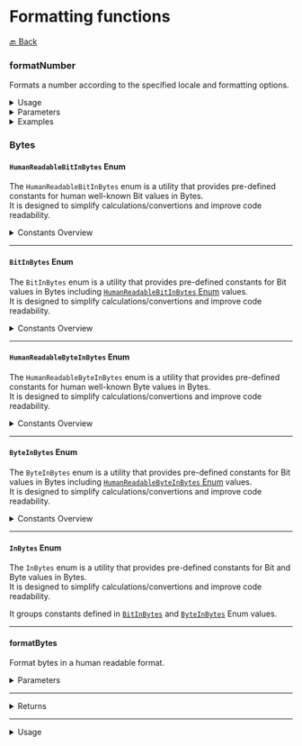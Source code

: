 # Formatting functions

[🔙 Back](../../README.md)

### formatNumber

Formats a number according to the specified locale and formatting options.

<details>

<summary>Usage</summary>

The `formatNumber` function leverages the [Intl.NumberFormat](https://developer.mozilla.org/en-US/docs/Web/JavaScript/Reference/Global_Objects/Intl/NumberFormat) API to format a number according to locale-specific conventions. It supports a wide range of options for number formatting, including currency, percentage, and custom decimal configurations.

Import the function as follow:

```ts
import { formatNumber } from '@alessiofrittoli/math-utils'
// or
import { formatNumber } from '@alessiofrittoli/math-utils/format'
```

</details>

<details>

<summary>Parameters</summary>

`number`\
Type: `number`\
The numeric value to format.

---

`options` (optional)\
Type: `Intl.NumberFormatOptions`\
An object specifying the formatting options.

See the [Intl.NumberFormat](https://developer.mozilla.org/en-US/docs/Web/JavaScript/Reference/Global_Objects/Intl/NumberFormat) documentation for a full list of options.

---

`locales` (optional)\
Type: `Intl.LocalesArgument`\
A `string`, `string[]`, or `Intl.Locale` object specifying the locale(s) to use for formatting.

If omitted, the function uses the runtime's default locale.

Examples:

`"en-US"` for U.S. English.\
`"it-IT"` for French (France).\
`["en-US", "it-IT"]` for fallback locale ordering.

---

`Returns`\
Type: `string`\
The formatted number as a string, according to the specified locale and options.

</details>

<details>

<summary>Examples</summary>

###### Decimal Formatting

```ts
formatNumber( 1234.567, {
    minimumFractionDigits: 2,
    maximumFractionDigits: 2,
}, 'en-US' )
// Output: "1,234.57"
```

###### Currency Formatting

```ts
formatNumber( 1000, {
    style: 'currency',
    currency: 'EUR',
}, 'de-DE' )
// Output: "1.000,00 €"
```

###### Percentage Formatting

```ts
formatNumber( 0.75, {
    style: 'percent',
    minimumFractionDigits: 1,
}, 'en-US' )
// Output: "75.0%"
```

###### Locale Fallbacks

```ts
formatNumber( 123456, undefined, [ 'unknown', 'fr-FR' ] )
// Output (in French locale): "123 456"
```

</details>

### Bytes

#### `HumanReadableBitInBytes` Enum

The `HumanReadableBitInBytes` enum is a utility that provides pre-defined constants for human well-known Bit values in Bytes.\
It is designed to simplify calculations/convertions and improve code readability.

<details>

<summary>Constants Overview</summary>

| Constant | Value (in bytes) | Description                    |
|----------|------------------|--------------------------------|
| `bits`   | `1 / 8`          | Represents 1 bit in bytes.     |
| `Kb`     | `125`            | Represents 1 Kilobit in bytes. |
| `Mb`     | `12.5e+4`        | Represents 1 Megabit in bytes. |
| `Gb`     | `1.25e+8`        | Represents 1 Gigabit in bytes. |
| `Tb`     | `1.25e+11`       | Represents 1 Terabit in bytes. |
| `Pb`     | `1.25e+14`       | Represents 1 Petabit in bytes. |

</details>

---

#### `BitInBytes` Enum

The `BitInBytes` enum is a utility that provides pre-defined constants for Bit values in Bytes including [`HumanReadableBitInBytes` Enum](#humanreadablebitinbytes-enum) values.\
It is designed to simplify calculations/convertions and improve code readability.

<details>

<summary>Constants Overview</summary>

In addition to [`HumanReadableBitInBytes` Enum](#humanreadablebitinbytes-enum) values.

| Constant | Value (in bytes)      | Description                    |
|----------|-----------------------|--------------------------------|
| `Kib`    | `128`                 | Represents 1 Kibibit in bytes. |
| `Mib`    | `131_072`             | Represents 1 Mebibit in bytes. |
| `Gib`    | `134_217_728`         | Represents 1 Gibibit in bytes. |
| `Tib`    | `137_438_953_472`     | Represents 1 Tebibit in bytes. |
| `Pib`    | `140_737_488_355_328` | Represents 1 Pebibit in bytes. |

</details>

---

#### `HumanReadableByteInBytes` Enum

The `HumanReadableByteInBytes` enum is a utility that provides pre-defined constants for human well-known Byte values in Bytes.\
It is designed to simplify calculations/convertions and improve code readability.

<details>

<summary>Constants Overview</summary>

| Constant | Value (in bytes) | Description                     |
|----------|------------------|---------------------------------|
| `bytes`  | `1`              | Represents 1 byte in bytes.     |
| `KB`     | `1e+3`           | Represents 1 Kilobyte in bytes. |
| `MB`     | `1e+6`           | Represents 1 Megabyte in bytes. |
| `GB`     | `1e+9`           | Represents 1 Gigabyte in bytes. |
| `TB`     | `1e+12`          | Represents 1 Terabyte in bytes. |
| `PB`     | `1e+15`          | Represents 1 Petabyte in bytes. |

</details>

---

#### `ByteInBytes` Enum

The `ByteInBytes` enum is a utility that provides pre-defined constants for Bit values in Bytes including [`HumanReadableByteInBytes` Enum](#humanreadablebyteinbytes-enum) values.\
It is designed to simplify calculations/convertions and improve code readability.

<details>

<summary>Constants Overview</summary>

In addition to [`HumanReadableByteInBytes` Enum](#humanreadablebyteinbytes-enum) values.

| Constant | Value (in bytes)        | Description                     |
|----------|-------------------------|---------------------------------|
| `KiB`    | `1024`                  | Represents 1 Kibibyte in bytes. |
| `MiB`    | `1_048_576`             | Represents 1 Mebibyte in bytes. |
| `GiB`    | `1_073_741_824`         | Represents 1 Gibibyte in bytes. |
| `TiB`    | `1_099_511_627_776`     | Represents 1 Tebibyte in bytes. |
| `PiB`    | `1_125_899_906_842_624` | Represents 1 Pebibyte in bytes. |

</details>

---

#### `InBytes` Enum

The `InBytes` enum is a utility that provides pre-defined constants for Bit and Byte values in Bytes.\
It is designed to simplify calculations/convertions and improve code readability.

It groups constants defined in [`BitInBytes`](#bitinbytes-enum) and [`ByteInBytes`](#byteinbytes-enum) Enum values.

---

#### formatBytes

Format bytes in a human readable format.

<details>

<summary>Parameters</summary>

| Parameter  | Type      | Default | Description |
| `bytes`    | `number`  | -       | The number of bytes to format. |
| `bitBased` | `boolean` | `false` | (Optional) Whether to use bit based outputs. |
| `options`  | `Intl.NumberFormatOptions` | - | The number format options. |
| `locales`  | `Intl.LocalesArgument` | - | A locale string, array of locale strings, Intl.Locale object, or array of Intl.Locale objects that contain one or more language or locale tags. |

</details>

---

<details>

<summary>Returns</summary>

Type: `string`

A string representing the formatted size.

</details>

---

<details>

<summary>Usage</summary>

```ts
import { formatBytes } from '@alessiofrittoli/math-utils'
// or
import { formatBytes } from '@alessiofrittoli/math-utils/format/bytes'

console.log( formatBytes( 999 ) ) // Outputs: '999 bytes'
console.log( formatBytes( 1024 ) ) // Outputs: '1.024 KB'
console.log( formatBytes( 1_000_000 ) ) // Outputs: '1 MB'
console.log( formatBytes( 1_000_000_000 ) ) // Outputs: '1 GB'
console.log( formatBytes( 1_000_000_000_000 ) ) // Outputs: '1 TB'
console.log( formatBytes( 1_000_000_000_000_000 ) ) // Outputs: '1 PB'


console.log( formatBytes( 124, true ) ) // Outputs '992 bits'
console.log( formatBytes( 125, true ) ) // Outputs '1 Kb'
console.log( formatBytes( 12.5e+4, true ) ) // Outputs '1 Mb'
console.log( formatBytes( 1.25e+8, true ) ) // Outputs '1 Gb'
console.log( formatBytes( 1.25e+11, true ) ) // Outputs '1 Tb'
console.log( formatBytes( 1.25e+14, true ) ) // Outputs '1 Pb'
```

</details>
